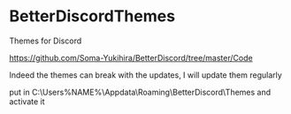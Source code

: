 # BetterDiscordThemes
Themes for Discord

https://github.com/Soma-Yukihira/BetterDiscord/tree/master/Code

Indeed the themes can break with the updates, I will update them regularly

put in C:\Users\%NAME%\Appdata\Roaming\BetterDiscord\Themes and activate it
